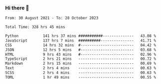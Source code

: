### Hi there 👋

<!--
**dominoto/dominoto** is a ✨ _special_ ✨ repository because its `README.md` (this file) appears on your GitHub profile.

Here are some ideas to get you started:

- 🔭 I’m currently working on ...
- 🌱 I’m currently learning ...
- 👯 I’m looking to collaborate on ...
- 🤔 I’m looking for help with ...
- 💬 Ask me about ...
- 📫 How to reach me: ...
- 😄 Pronouns: ...
- ⚡ Fun fact: ...
-->
<!--START_SECTION:waka-->

```txt
From: 30 August 2021 - To: 28 October 2023

Total Time: 328 hrs 45 mins

Python           141 hrs 37 mins ###########--------------   43.08 %
JavaScript       137 hrs 7 mins  ##########---------------   41.71 %
CSS              14 hrs 32 mins  #------------------------   04.42 %
JSON             12 hrs 5 mins   #------------------------   03.68 %
HTML             9 hrs 43 mins   #------------------------   02.96 %
TypeScript       2 hrs 21 mins   -------------------------   00.72 %
Markdown         2 hrs 15 mins   -------------------------   00.69 %
Text             2 hrs 4 mins    -------------------------   00.63 %
SCSS             2 hrs 4 mins    -------------------------   00.63 %
TOML             1 hr 49 mins    -------------------------   00.55 %
```

<!--END_SECTION:waka-->
